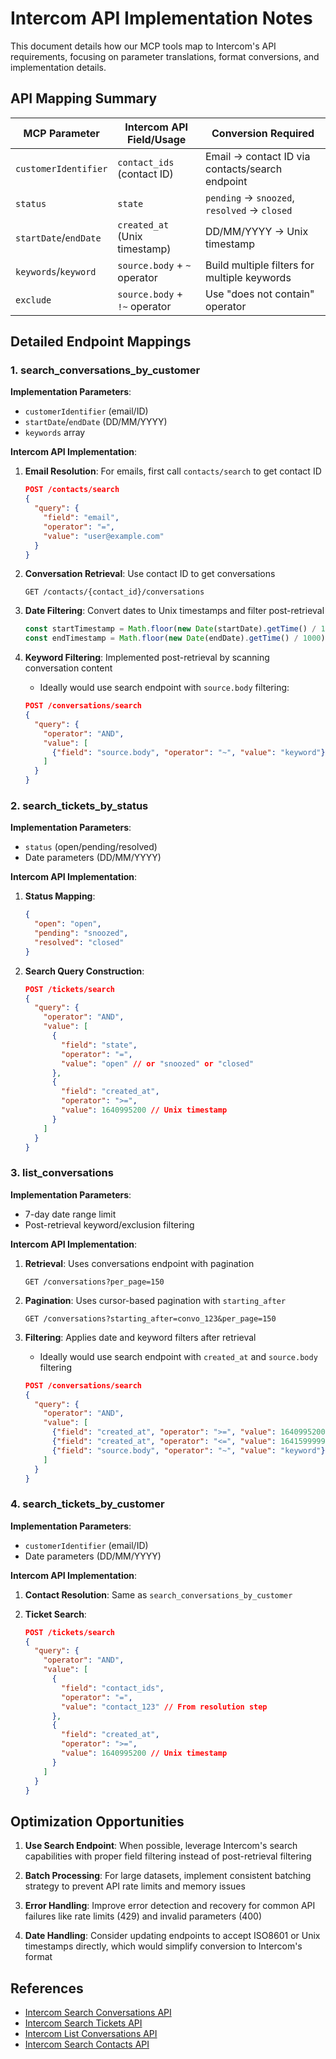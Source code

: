 # Intercom API Implementation Notes

This document details how our MCP tools map to Intercom's API requirements, focusing on parameter translations, format conversions, and implementation details.

## API Mapping Summary

| MCP Parameter         | Intercom API Field/Usage      | Conversion Required                                    |
|-----------------------|-------------------------------|--------------------------------------------------------|
| `customerIdentifier`  | `contact_ids` (contact ID)    | Email → contact ID via contacts/search endpoint        |
| `status`              | `state`                       | `pending` → `snoozed`, `resolved` → `closed`           |
| `startDate`/`endDate` | `created_at` (Unix timestamp) | DD/MM/YYYY → Unix timestamp                            |
| `keywords`/`keyword`  | `source.body` + `~` operator  | Build multiple filters for multiple keywords           |
| `exclude`             | `source.body` + `!~` operator | Use "does not contain" operator                        |

## Detailed Endpoint Mappings

### 1. search_conversations_by_customer

**Implementation Parameters**:
- `customerIdentifier` (email/ID)
- `startDate`/`endDate` (DD/MM/YYYY)
- `keywords` array

**Intercom API Implementation**:
1. **Email Resolution**: For emails, first call `contacts/search` to get contact ID
   ```json
   POST /contacts/search
   {
     "query": {
       "field": "email",
       "operator": "=",
       "value": "user@example.com"
     }
   }
   ```

2. **Conversation Retrieval**: Use contact ID to get conversations
   ```
   GET /contacts/{contact_id}/conversations
   ```

3. **Date Filtering**: Convert dates to Unix timestamps and filter post-retrieval
   ```javascript
   const startTimestamp = Math.floor(new Date(startDate).getTime() / 1000);
   const endTimestamp = Math.floor(new Date(endDate).getTime() / 1000);
   ```

4. **Keyword Filtering**: Implemented post-retrieval by scanning conversation content
   - Ideally would use search endpoint with `source.body` filtering:
   ```json
   POST /conversations/search
   {
     "query": {
       "operator": "AND",
       "value": [
         {"field": "source.body", "operator": "~", "value": "keyword"}
       ]
     }
   }
   ```

### 2. search_tickets_by_status

**Implementation Parameters**:
- `status` (open/pending/resolved)
- Date parameters (DD/MM/YYYY)

**Intercom API Implementation**:
1. **Status Mapping**:
   ```json
   {
     "open": "open",
     "pending": "snoozed",
     "resolved": "closed"
   }
   ```

2. **Search Query Construction**:
   ```json
   POST /tickets/search
   {
     "query": {
       "operator": "AND",
       "value": [
         {
           "field": "state",
           "operator": "=",
           "value": "open" // or "snoozed" or "closed"
         },
         {
           "field": "created_at",
           "operator": ">=",
           "value": 1640995200 // Unix timestamp
         }
       ]
     }
   }
   ```

### 3. list_conversations

**Implementation Parameters**:
- 7-day date range limit
- Post-retrieval keyword/exclusion filtering

**Intercom API Implementation**:
1. **Retrieval**: Uses conversations endpoint with pagination
   ```
   GET /conversations?per_page=150
   ```

2. **Pagination**: Uses cursor-based pagination with `starting_after`
   ```
   GET /conversations?starting_after=convo_123&per_page=150
   ```

3. **Filtering**: Applies date and keyword filters after retrieval
   - Ideally would use search endpoint with `created_at` and `source.body` filtering
   ```json
   POST /conversations/search
   {
     "query": {
       "operator": "AND",
       "value": [
         {"field": "created_at", "operator": ">=", "value": 1640995200},
         {"field": "created_at", "operator": "<=", "value": 1641599999},
         {"field": "source.body", "operator": "~", "value": "keyword"}
       ]
     }
   }
   ```

### 4. search_tickets_by_customer

**Implementation Parameters**:
- `customerIdentifier` (email/ID)
- Date parameters (DD/MM/YYYY)

**Intercom API Implementation**:
1. **Contact Resolution**: Same as `search_conversations_by_customer`

2. **Ticket Search**:
   ```json
   POST /tickets/search
   {
     "query": {
       "operator": "AND",
       "value": [
         {
           "field": "contact_ids",
           "operator": "=", 
           "value": "contact_123" // From resolution step
         },
         {
           "field": "created_at",
           "operator": ">=",
           "value": 1640995200 // Unix timestamp
         }
       ]
     }
   }
   ```

## Optimization Opportunities

1. **Use Search Endpoint**: When possible, leverage Intercom's search capabilities with proper field filtering instead of post-retrieval filtering

2. **Batch Processing**: For large datasets, implement consistent batching strategy to prevent API rate limits and memory issues

3. **Error Handling**: Improve error detection and recovery for common API failures like rate limits (429) and invalid parameters (400)

4. **Date Handling**: Consider updating endpoints to accept ISO8601 or Unix timestamps directly, which would simplify conversion to Intercom's format

## References

- [Intercom Search Conversations API](https://developers.intercom.com/docs/references/2.4/rest-api/conversations/search-for-conversations)
- [Intercom Search Tickets API](https://developers.intercom.com/docs/references/2.10/rest-api/api.intercom.io/tickets/searchtickets)
- [Intercom List Conversations API](https://developers.intercom.com/docs/references/1.2/rest-api/conversations/list-conversations)
- [Intercom Search Contacts API](https://developers.intercom.com/docs/references/2.5/rest-api/contacts/search-for-contacts)